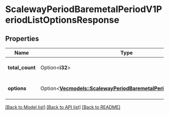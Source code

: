 # ScalewayPeriodBaremetalPeriodV1PeriodListOptionsResponse

## Properties

Name | Type | Description | Notes
------------ | ------------- | ------------- | -------------
**total_count** | Option<**i32**> | Total count of matching options. | [optional]
**options** | Option<[**Vec<models::ScalewayPeriodBaremetalPeriodV1PeriodOption>**](scaleway.baremetal.v1.Option.md)> | Options that match filters. | [optional]

[[Back to Model list]](../README.md#documentation-for-models) [[Back to API list]](../README.md#documentation-for-api-endpoints) [[Back to README]](../README.md)


